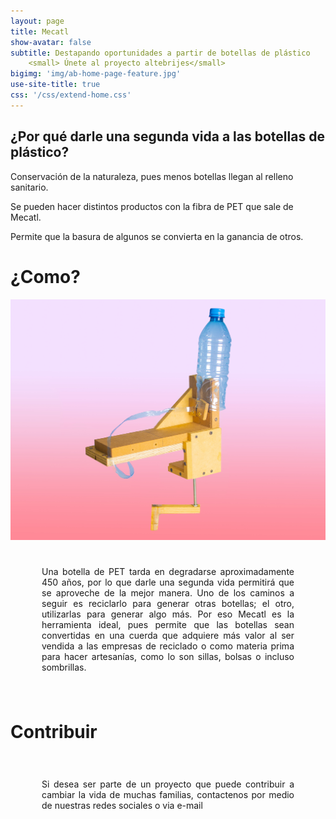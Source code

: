 ```yaml
---
layout: page
title: Mecatl
show-avatar: false
subtitle: Destapando oportunidades a partir de botellas de plástico
    <small> Únete al proyecto altebrijes</small>
bigimg: 'img/ab-home-page-feature.jpg'
use-site-title: true
css: '/css/extend-home.css'
---
```


<h2 class="text-center">¿Por qué darle una segunda vida a las botellas de plástico?</h2>

<div class="spacer"></div>

<div class="row text-center">
  <div class="col-md-4 col-md-offset-0 col-sm-4 col-sm-offset-0 col-xs-12 col-xs-offset-0 text-center">
    <div class="project-card">
      <a>
        <span class="fa-stack fa-4x">
          <i class="fa fa-square fa-stack-2x stack-color-1"></i>
          <i class="fa fa-recycle fa-stack-1x fa-inverse"></i>
        </span>
        <p class="text-muted">Conservación de la naturaleza, pues menos botellas llegan al relleno sanitario.</p>
      </a>
    </div>
  </div>
 <div class="row text-center">
  <div class="col-md-4 col-md-offset-0 col-sm-4 col-sm-offset-0 col-xs-12 col-xs-offset-0 text-center">
    <div class="project-card">
      <a>
        <span class="fa-stack fa-4x">
          <i class="fa fa-square fa-stack-2x stack-color-2"></i>
          <i class="fa fa-cut fa-stack-1x fa-inverse"></i>
        </span>
        <p class="text-muted">Se pueden hacer distintos productos con la fibra de PET que sale de Mecatl.</p>
      </a>
    </div>
  </div>
  <div class="row text-center">
  <div class="col-md-4 col-md-offset-0 col-sm-4 col-sm-offset-0 col-xs-12 col-xs-offset-0 text-center">
    <div class="project-card">
      <a>
        <span class="fa-stack fa-4x">
          <i class="fa fa-square fa-stack-2x stack-color-3"></i>
          <i class="fa fa-money fa-stack-1x fa-inverse"></i>
        </span>
        <p class="text-muted">Permite que la basura de algunos se convierta en la ganancia de otros.</p>
      </a>
    </div>
  </div>
</div>

<h1 class="text-center">¿Como?</h1>
<img src="img/prototype.jpg" />

<div style="padding: 25px 50px;text-align: justify;">
<p>Una botella de PET tarda en degradarse aproximadamente 450 años, por lo que darle una segunda vida permitirá que se aproveche de la mejor manera. Uno de los caminos a seguir es reciclarlo para generar otras botellas; el otro, utilizarlas para generar algo más. 
Por eso Mecatl es la herramienta ideal, pues permite que  las botellas sean convertidas en una cuerda que adquiere más valor al ser vendida a las empresas de reciclado o como materia prima para hacer artesanías, como lo son sillas, bolsas o incluso sombrillas.
</p>
</div>

<h1 class="text-center"><h1>Contribuir</h1>
<div style="padding: 25px 50px;text-align: justify;">
<p>Si desea ser parte de un proyecto que puede contribuir a cambiar la vida de muchas familias, contactenos por medio de nuestras redes sociales o via e-mail  </p>
</div>
  <br>





